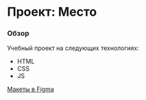 # Проект: Место

### Обзор
Учебный проект на следующих технологиях:
 - HTML
 - CSS
 - JS

 [Макеты в Figma](https://www.figma.com/file/2cn9N9jSkmxD84oJik7xL7/JavaScript.-Sprint-4?type=design&node-id=28212-2&t=M6p9uTbHch0NFLhb-0)

